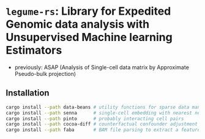 # `legume-rs`: Library for Expedited Genomic data analysis with Unsupervised Machine learning Estimators

- previously: ASAP (Analysis of Single-cell data matrix by Approximate Pseudo-bulk projection) 

## Installation

```sh
cargo install --path data-beans # utility functions for sparse data management
cargo install --path senna      # single-cell embedding with nearest neighbourhood adjustment
cargo install --path pinto      # probably interacting cell pairs
cargo install --path cocoa-diff # counterfactual confounder adjustment
cargo install --path faba       # BAM file parsing to extract a feature matrix
```

